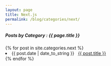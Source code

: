```yaml
---
layout: page
title: Next.js
permalink: /blog/categories/next/
---
```


<h5> Posts by Category : {{ page.title }} </h5>

<div class="card">
{% for post in site.categories.next %}
 <li class="category-posts"><span>{{ post.date | date_to_string }}</span> &nbsp; <a href="{{ post.url }}">{{ post.title }}</a></li>
{% endfor %}
</div>
